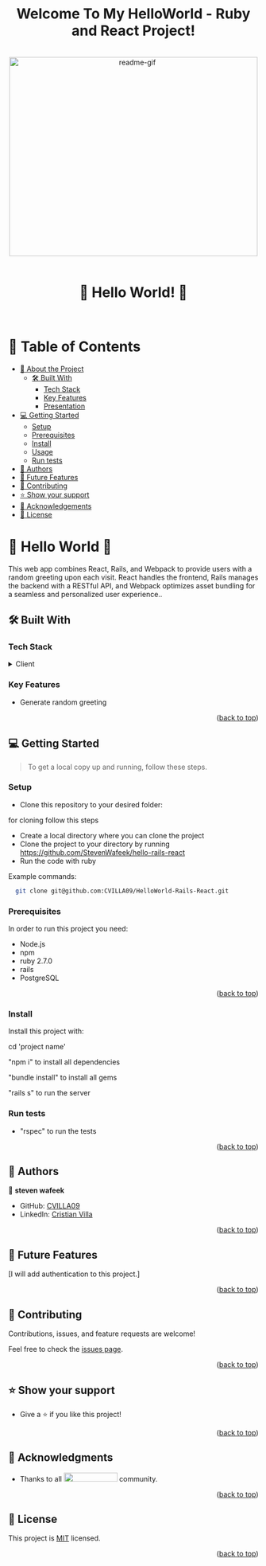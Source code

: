 <a name="readme-top"></a>
<div align="center">
 <h1><b> Welcome To My HelloWorld - Ruby and React Project! </b></h1>
</div>  

<br/>

<div align="center">
  <img src="https://media1.giphy.com/media/lcs5BL0NIM4WMv61a9/giphy.gif" alt="readme-gif" width="500" height="400" style="display: inline-block;">
</div>

<br/>

<div align="center">
  <h1 style="border-bottom: none;"> 🙂 Hello World! 👋 </h1>
</div>

<br/>

# 📗 Table of Contents

- [📖 About the Project](#about-project)
  - [🛠 Built With](#built-with)
    - [Tech Stack](#tech-stack)
    - [Key Features](#key-features)
    - [Presentation](#presentation)
- [💻 Getting Started](#getting-started)
  - [Setup](#setup)
  - [Prerequisites](#prerequisites)
  - [Install](#install)
  - [Usage](#usage)
  - [Run tests](#run-tests)
- [👥 Authors](#authors)
- [🔭 Future Features](#future-features)
- [🤝 Contributing](#contributing)
- [⭐️ Show your support](#support)
- [🙏 Acknowledgements](#acknowledgements)
- [📝 License](#license)

<!-- PROJECT DESCRIPTION -->

# 📖 Hello World 👋 <a name="about-project"></a>

This web app combines React, Rails, and Webpack to provide users with a random greeting upon each visit. React handles the frontend, Rails manages the backend with a RESTful API, and Webpack optimizes asset bundling for a seamless and personalized user experience..

## 🛠 Built With <a name="built-with"></a>

### Tech Stack <a name="tech-stack"></a>

<details>
  <summary>Client</summary>
  <ul>
    <li><a href="https://reactjs.org/">Rails</a></li>
  </ul>
</details>

<!-- Features -->

### Key Features <a name="key-features"></a>

- Generate random greeting

<p align="right">(<a href="#readme-top">back to top</a>)</p>

<!-- GETTING STARTED -->

## 💻 Getting Started <a name="getting-started"></a>

> To get a local copy up and running, follow these steps.

### Setup

- Clone this repository to your desired folder:

for cloning follow this steps

- Create a local directory where you can clone the project
- Clone the project to your directory by running
  https://github.com/StevenWafeek/hello-rails-react
- Run the code with ruby

Example commands:

```sh
  git clone git@github.com:CVILLA09/HelloWorld-Rails-React.git
```

### Prerequisites

In order to run this project you need:

- Node.js
- npm
- ruby 2.7.0
- rails
- PostgreSQL

<p align="right">(<a href="#readme-top">back to top</a>)</p>

### Install

Install this project with:

cd 'project name'

"npm i" to install all dependencies

"bundle install" to install all gems

"rails s" to run the server

### Run tests

- "rspec" to run the tests

<p align="right">(<a href="#readme-top">back to top</a>)</p>

<!-- AUTHORS -->

## 👥 Authors <a name="authors"></a>

👤 **steven wafeek**

- GitHub: [CVILLA09](https://github.com/CVILLA09)
- LinkedIn: [Cristian Villa](https://www.linkedin.com/in/cristianvillavirgen/)

<p align="right">(<a href="#readme-top">back to top</a>)</p>

<!-- FUTURE FEATURES -->

## 🔭 Future Features <a name="future-features"></a>

[I will add authentication to this project.]

<p align="right">(<a href="#readme-top">back to top</a>)</p>

<!-- CONTRIBUTING -->

## 🤝 Contributing <a name="contributing"></a>

Contributions, issues, and feature requests are welcome!

Feel free to check the [issues page](../../issues/).

<p align="right">(<a href="#readme-top">back to top</a>)</p>

<!-- SUPPORT -->

## ⭐️ Show your support <a name="support"></a>

- Give a ⭐️ if you like this project!

<p align="right">(<a href="#readme-top">back to top</a>)</p>

<!-- ACKNOWLEDGEMENTS -->

## 🙏 Acknowledgments <a name="acknowledgements"></a>

- Thanks to all <img src="https://assets-global.website-files.com/5dbb30f00775d4c32191a4df/61b33c641028e40f097ca160_microverse-nav-logo-170.png" width="108" height="18"> community.

<p align="right">(<a href="#readme-top">back to top</a>)</p>

<!-- LICENSE -->

## 📝 License <a name="license"></a>

This project is [MIT](./LICENSE) licensed.

<p align="right">(<a href="#readme-top">back to top</a>) </p>
